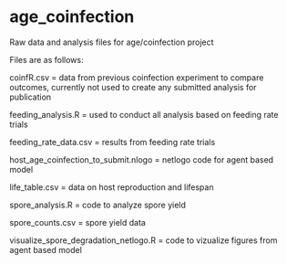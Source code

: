# age_coinfection
Raw data and analysis files for age/coinfection project

Files are as follows:

coinfR.csv = data from previous coinfection experiment to compare outcomes, currently not used to create any submitted analysis for publication

feeding_analysis.R = used to conduct all analysis based on feeding rate trials

feeding_rate_data.csv = results from feeding rate trials

host_age_coinfection_to_submit.nlogo = netlogo code for agent based model

life_table.csv = data on host reproduction and lifespan

spore_analysis.R = code to analyze spore yield

spore_counts.csv = spore yield data

visualize_spore_degradation_netlogo.R = code to vizualize figures from agent based model
